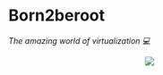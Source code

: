 # Born2beroot

*The amazing world of virtualization 💻*

<p align="center">
  <img src=https://user-images.githubusercontent.com/40824677/149225986-c4a58654-ee56-49f5-bf8e-f5988d1da688.png />
</p>

